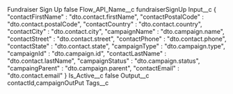 <?xml version="1.0" encoding="UTF-8"?>
<CustomMetadata xmlns="http://soap.sforce.com/2006/04/metadata" xmlns:xsi="http://www.w3.org/2001/XMLSchema-instance" xmlns:xsd="http://www.w3.org/2001/XMLSchema">
    <label>Fundraiser Sign Up</label>
    <protected>false</protected>
    <values>
        <field>Flow_API_Name__c</field>
        <value xsi:type="xsd:string">fundraiserSignUp</value>
    </values>
    <values>
        <field>Input__c</field>
        <value xsi:type="xsd:string">{
  &quot;contactFirstName&quot; : &quot;dto.contact.firstName&quot;,
  &quot;contactPostalCode&quot; : &quot;dto.contact.postalCode&quot;,
  &quot;contactCountry&quot; : &quot;dto.contact.country&quot;,
  &quot;contactCity&quot; : &quot;dto.contact.city&quot;,
  &quot;campaignName&quot; : &quot;dto.campaign.name&quot;,
  &quot;contactStreet&quot; : &quot;dto.contact.street&quot;,
  &quot;contactPhone&quot; : &quot;dto.contact.phone&quot;,
  &quot;contactState&quot; : &quot;dto.contact.state&quot;,
  &quot;campaignType&quot; : &quot;dto.campaign.type&quot;,
  &quot;campaignId&quot; : &quot;dto.campaign.id&quot;,
  &quot;contactLastName&quot; : &quot;dto.contact.lastName&quot;,
  &quot;campaignStatus&quot; : &quot;dto.campaign.status&quot;,
  &quot;campaingParent&quot; : &quot;dto.campaign.parent&quot;,
  &quot;contactEmail&quot; : &quot;dto.contact.email&quot;
}</value>
    </values>
    <values>
        <field>Is_Active__c</field>
        <value xsi:type="xsd:boolean">false</value>
    </values>
    <values>
        <field>Output__c</field>
        <value xsi:type="xsd:string">contactId,campaignOutPut</value>
    </values>
    <values>
        <field>Tags__c</field>
        <value xsi:nil="true"/>
    </values>
</CustomMetadata>
